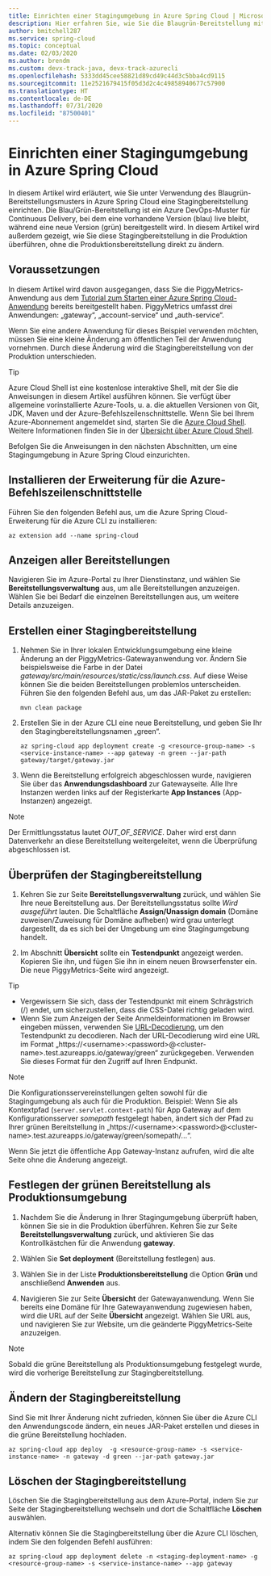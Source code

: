 ```yaml
---
title: Einrichten einer Stagingumgebung in Azure Spring Cloud | Microsoft-Dokumentation
description: Hier erfahren Sie, wie Sie die Blaugrün-Bereitstellung mit Azure Spring Cloud verwenden.
author: bmitchell287
ms.service: spring-cloud
ms.topic: conceptual
ms.date: 02/03/2020
ms.author: brendm
ms.custom: devx-track-java, devx-track-azurecli
ms.openlocfilehash: 5333dd45cee58821d89cd49c44d3c5bba4cd9115
ms.sourcegitcommit: 11e2521679415f05d3d2c4c49858940677c57900
ms.translationtype: HT
ms.contentlocale: de-DE
ms.lasthandoff: 07/31/2020
ms.locfileid: "87500401"
---
```

# <a name="set-up-a-staging-environment-in-azure-spring-cloud"></a>Einrichten einer Stagingumgebung in Azure Spring Cloud

In diesem Artikel wird erläutert, wie Sie unter Verwendung des Blaugrün-Bereitstellungsmusters in Azure Spring Cloud eine Stagingbereitstellung einrichten. Die Blau/Grün-Bereitstellung ist ein Azure DevOps-Muster für Continuous Delivery, bei dem eine vorhandene Version (blau) live bleibt, während eine neue Version (grün) bereitgestellt wird. In diesem Artikel wird außerdem gezeigt, wie Sie diese Stagingbereitstellung in die Produktion überführen, ohne die Produktionsbereitstellung direkt zu ändern.

## <a name="prerequisites"></a>Voraussetzungen

In diesem Artikel wird davon ausgegangen, dass Sie die PiggyMetrics-Anwendung aus dem [Tutorial zum Starten einer Azure Spring Cloud-Anwendung](spring-cloud-quickstart-launch-app-portal.md) bereits bereitgestellt haben. PiggyMetrics umfasst drei Anwendungen: „gateway“, „account-service“ und „auth-service“.  

Wenn Sie eine andere Anwendung für dieses Beispiel verwenden möchten, müssen Sie eine kleine Änderung am öffentlichen Teil der Anwendung vornehmen.  Durch diese Änderung wird die Stagingbereitstellung von der Produktion unterschieden.

>[!TIP]
> Azure Cloud Shell ist eine kostenlose interaktive Shell, mit der Sie die Anweisungen in diesem Artikel ausführen können.  Sie verfügt über allgemeine vorinstallierte Azure-Tools, u. a. die aktuellen Versionen von Git, JDK, Maven und der Azure-Befehlszeilenschnittstelle. Wenn Sie bei Ihrem Azure-Abonnement angemeldet sind, starten Sie die [Azure Cloud Shell](https://shell.azure.com).  Weitere Informationen finden Sie in der [Übersicht über Azure Cloud Shell](../cloud-shell/overview.md).

Befolgen Sie die Anweisungen in den nächsten Abschnitten, um eine Stagingumgebung in Azure Spring Cloud einzurichten.

## <a name="install-the-azure-cli-extension"></a>Installieren der Erweiterung für die Azure-Befehlszeilenschnittstelle

Führen Sie den folgenden Befehl aus, um die Azure Spring Cloud-Erweiterung für die Azure CLI zu installieren:

```azurecli
az extension add --name spring-cloud
```
    
## <a name="view-all-deployments"></a>Anzeigen aller Bereitstellungen

Navigieren Sie im Azure-Portal zu Ihrer Dienstinstanz, und wählen Sie **Bereitstellungsverwaltung** aus, um alle Bereitstellungen anzuzeigen. Wählen Sie bei Bedarf die einzelnen Bereitstellungen aus, um weitere Details anzuzeigen.

## <a name="create-a-staging-deployment"></a>Erstellen einer Stagingbereitstellung

1. Nehmen Sie in Ihrer lokalen Entwicklungsumgebung eine kleine Änderung an der PiggyMetrics-Gatewayanwendung vor. Ändern Sie beispielsweise die Farbe in der Datei *gateway/src/main/resources/static/css/launch.css*. Auf diese Weise können Sie die beiden Bereitstellungen problemlos unterscheiden. Führen Sie den folgenden Befehl aus, um das JAR-Paket zu erstellen: 

    ```console
    mvn clean package
    ```

1. Erstellen Sie in der Azure CLI eine neue Bereitstellung, und geben Sie Ihr den Stagingbereitstellungsnamen „green“.

    ```azurecli
    az spring-cloud app deployment create -g <resource-group-name> -s <service-instance-name> --app gateway -n green --jar-path gateway/target/gateway.jar
    ```

1. Wenn die Bereitstellung erfolgreich abgeschlossen wurde, navigieren Sie über das **Anwendungsdashboard** zur Gatewayseite. Alle Ihre Instanzen werden links auf der Registerkarte **App Instances** (App-Instanzen) angezeigt.
  
> [!NOTE]
> Der Ermittlungsstatus lautet *OUT_OF_SERVICE*. Daher wird erst dann Datenverkehr an diese Bereitstellung weitergeleitet, wenn die Überprüfung abgeschlossen ist.

## <a name="verify-the-staging-deployment"></a>Überprüfen der Stagingbereitstellung

1. Kehren Sie zur Seite **Bereitstellungsverwaltung** zurück, und wählen Sie Ihre neue Bereitstellung aus. Der Bereitstellungsstatus sollte *Wird ausgeführt* lauten. Die Schaltfläche **Assign/Unassign domain** (Domäne zuweisen/Zuweisung für Domäne aufheben) wird grau unterlegt dargestellt, da es sich bei der Umgebung um eine Stagingumgebung handelt.

1. Im Abschnitt **Übersicht** sollte ein **Testendpunkt** angezeigt werden. Kopieren Sie ihn, und fügen Sie ihn in einem neuen Browserfenster ein. Die neue PiggyMetrics-Seite wird angezeigt.

>[!TIP]
> * Vergewissern Sie sich, dass der Testendpunkt mit einem Schrägstrich (/) endet, um sicherzustellen, dass die CSS-Datei richtig geladen wird.  
> * Wenn Sie zum Anzeigen der Seite Anmeldeinformationen im Browser eingeben müssen, verwenden Sie [URL-Decodierung](https://www.urldecoder.org/), um den Testendpunkt zu decodieren. Nach der URL-Decodierung wird eine URL im Format „https://\<username>:\<password>@\<cluster-name>.test.azureapps.io/gateway/green“ zurückgegeben.  Verwenden Sie dieses Format für den Zugriff auf Ihren Endpunkt.

>[!NOTE]    
> Die Konfigurationsservereinstellungen gelten sowohl für die Stagingumgebung als auch für die Produktion. Beispiel: Wenn Sie als Kontextpfad (`server.servlet.context-path`) für App Gateway auf dem Konfigurationsserver *somepath* festgelegt haben, ändert sich der Pfad zu Ihrer grünen Bereitstellung in „https://\<username>:\<password>@\<cluster-name>.test.azureapps.io/gateway/green/somepath/...“.
 
 Wenn Sie jetzt die öffentliche App Gateway-Instanz aufrufen, wird die alte Seite ohne die Änderung angezeigt.
    
## <a name="set-the-green-deployment-as-the-production-environment"></a>Festlegen der grünen Bereitstellung als Produktionsumgebung

1. Nachdem Sie die Änderung in Ihrer Stagingumgebung überprüft haben, können Sie sie in die Produktion überführen. Kehren Sie zur Seite **Bereitstellungsverwaltung** zurück, und aktivieren Sie das Kontrollkästchen für die Anwendung **gateway**.

2. Wählen Sie **Set deployment** (Bereitstellung festlegen) aus.
3. Wählen Sie in der Liste **Produktionsbereitstellung** die Option **Grün** und anschließend **Anwenden** aus.
4. Navigieren Sie zur Seite **Übersicht** der Gatewayanwendung. Wenn Sie bereits eine Domäne für Ihre Gatewayanwendung zugewiesen haben, wird die URL auf der Seite **Übersicht** angezeigt. Wählen Sie URL aus, und navigieren Sie zur Website, um die geänderte PiggyMetrics-Seite anzuzeigen.

>[!NOTE]
> Sobald die grüne Bereitstellung als Produktionsumgebung festgelegt wurde, wird die vorherige Bereitstellung zur Stagingbereitstellung.

## <a name="modify-the-staging-deployment"></a>Ändern der Stagingbereitstellung

Sind Sie mit Ihrer Änderung nicht zufrieden, können Sie über die Azure CLI den Anwendungscode ändern, ein neues JAR-Paket erstellen und dieses in die grüne Bereitstellung hochladen.

```azurecli
az spring-cloud app deploy  -g <resource-group-name> -s <service-instance-name> -n gateway -d green --jar-path gateway.jar
```

## <a name="delete-the-staging-deployment"></a>Löschen der Stagingbereitstellung

Löschen Sie die Stagingbereitstellung aus dem Azure-Portal, indem Sie zur Seite der Stagingbereitstellung wechseln und dort die Schaltfläche **Löschen** auswählen.

Alternativ können Sie die Stagingbereitstellung über die Azure CLI löschen, indem Sie den folgenden Befehl ausführen:

```azurecli
az spring-cloud app deployment delete -n <staging-deployment-name> -g <resource-group-name> -s <service-instance-name> --app gateway
```
